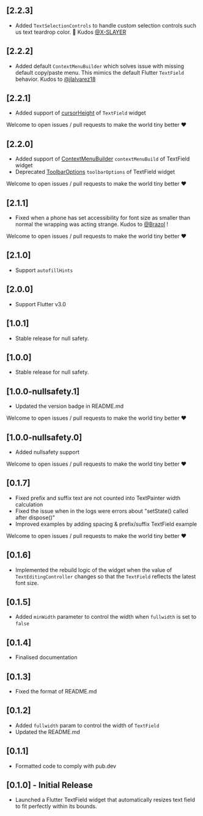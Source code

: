 ## [2.2.3]
* Added `TextSelectionControls` to handle custom selection controls such us text teardrop color. 🚀 Kudos [@X-SLAYER](https://github.com/X-SLAYER) 

## [2.2.2]
* Added default `ContextMenuBuilder` which solves issue with missing default copy/paste menu. This mimics the default Flutter `TextField` behavior. Kudos to [@jlalvarez18](https://github.com/jlalvarez18)

## [2.2.1]
* Added support of [cursorHeight](https://api.flutter.dev/flutter/material/TextField/cursorHeight.html) of `TextField` widget

Welcome to open issues / pull requests to make the world tiny better ❤️

## [2.2.0]
* Added support of [ContextMenuBuilder](https://api.flutter.dev/flutter/material/TextField/contextMenuBuilder.html) `contextMenuBuild` of TextField widget
* Deprecated  [ToolbarOptions](https://api.flutter.dev/flutter/widgets/ToolbarOptions-class.html) `toolbarOptions` of TextField widget

Welcome to open issues / pull requests to make the world tiny better ❤️

## [2.1.1]

* Fixed when a phone has set accessibility for font size as smaller than normal the wrapping was acting strange. Kudos to [@Brazol](https://github.com/Brazol) !

Welcome to open issues / pull requests to make the world tiny better ❤️

## [2.1.0]

* Support `autofillHints`

## [2.0.0]

* Support Flutter v3.0

## [1.0.1]

* Stable release for null safety.

## [1.0.0]

* Stable release for null safety.

## [1.0.0-nullsafety.1]

* Updated the version badge in README.md

Welcome to open issues / pull requests to make the world tiny better ❤️

## [1.0.0-nullsafety.0]

* Added nullsafety support

Welcome to open issues / pull requests to make the world tiny better ❤️

## [0.1.7]

* Fixed prefix and suffix text are not counted into TextPainter width calculation
* Fixed the issue when in the logs were errors about "setState() called after dispose()"
* Improved examples by adding spacing & prefix/suffix TextField example

Welcome to open issues / pull requests to make the world tiny better ❤️


## [0.1.6]

* Implemented the rebuild logic of the widget when the value of `TextEditingController` changes so that the `TextField` reflects the latest font size.

## [0.1.5]

* Added `minWidth` parameter to control the width when `fullwidth` is set to `false` 

## [0.1.4]

* Finalised documentation

## [0.1.3]

* Fixed the format of README.md

## [0.1.2]

* Added `fullwidth` param to control the width of `TextField`
* Updated the README.md

## [0.1.1]

* Formatted code to comply with pub.dev

## [0.1.0] - Initial Release

* Launched a Flutter TextField widget that automatically resizes text field to fit perfectly within its bounds.
